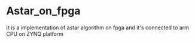 # Astar_on_fpga
It is a implementation of astar algorithm on fpga and it's connected to arm CPU on ZYNQ platform

